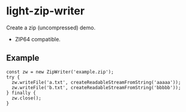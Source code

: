 # light-zip-writer

Create a zip (uncompressed) demo.

* ZIP64 compatible.

## Example

```
const zw = new ZipWriter('example.zip');
try {
  zw.writeFile('a.txt', createReadableStreamFromString('aaaaa'));
  zw.writeFile('b.txt', createReadableStreamFromString('bbbbb'));
} finally {
  zw.close();
}
```
